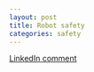```yaml
---
layout: post
title: Robot safety
categories: safety
---
```


[LinkedIn comment](https://www.linkedin.com/feed/update/urn:li:ugcPost:7269468796430565376?commentUrn=urn%3Ali%3Acomment%3A%28ugcPost%3A7269468796430565376%2C7274417789526806528%29&dashCommentUrn=urn%3Ali%3Afsd_comment%3A%287274417789526806528%2Curn%3Ali%3AugcPost%3A7269468796430565376%29)


